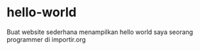 # hello-world
Buat website sederhana menampilkan hello world
saya seorang programmer di importir.org
